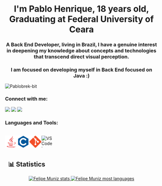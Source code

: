 <h1 align="center">I'm Pablo Henrique, 18 years old, Graduating at Federal University of Ceara</h1>
<h3 align="center">A Back End Developer, living in Brazil, I have a genuine interest in deepening my knowledge about concepts and technologies that transcend direct visual perception.</h3>

<h3 align="center">I am focused on developing myself in Back End focused on Java :)</h3>

<p align="left">
  <img src="https://komarev.com/ghpvc/?username=Pablobrek-bit&label=Profile%20views&color=0e75b6&style=flat" alt="Pablobrek-bit" />
</p>

<h3 align="left">Connect with me:</h3>
<p align="left">
  <a href="https://www.linkedin.com/in/pablo-henrique-3b5364268/" target="_blank"><img height="48px" src="https://user-images.githubusercontent.com/101757815/219233890-5c54c2ab-9492-4683-a9fd-3fdf41841902.svg" target="_blank"></a>
  <a href="https://www.instagram.com/_pabllo_henrique/" target="_blank"><img height="48px" src="https://user-images.githubusercontent.com/101757815/219234426-bc9e3560-bfd5-4246-9ce4-cd28dc8ae167.svg" target="_blank"></a> 
  <a href="pablobreak2017@alu.ufc.br" target="_blank"><img height="48px" src="https://user-images.githubusercontent.com/101757815/219234198-9db4f3f8-63a7-4ab0-9a5b-152004a06773.svg" target="_blank"></a>
  </a>
</p>

<h3 align="left">Languages and Tools:</h3>
<div align="left">
  <div style="display: inline_block"><br>
    <img align="left" alt="Java icon" height="40" width="40" src="https://raw.githubusercontent.com/devicons/devicon/master/icons/java/java-plain.svg">
    <img align="left" alt="C icon" height="40" width="40" src="https://raw.githubusercontent.com/devicons/devicon/master/icons/c/c-plain.svg">
    <img align="left" alt="Git icon" height="40" width="40" src="https://raw.githubusercontent.com/devicons/devicon/master/icons/git/git-original.svg">
    <img align="left" alt="VS Code icon" height="40" width="40" src="https://code.visualstudio.com/assets/favicon.ico">
  </div>
</div>
<br><br><br>

##  &nbsp; 📊 Statistics

<div align="center">
  <a href="https://github.com/Pablobrek-bit">
  <img height="180em" src="https://github-readme-stats-sigma-five.vercel.app/api?username=Pablobrek-bit&show_icons=true&theme=dark&include_all_commits=true&count_private=true" alt="Felipe Muniz stats"/>
  <img height="180em" src="https://github-readme-stats-sigma-five.vercel.app/api/top-langs/?username=Pablobrek-bit&layout=compact&langs_count=6&theme=dark" alt="Felipe Muniz most languages"/>
</div>

